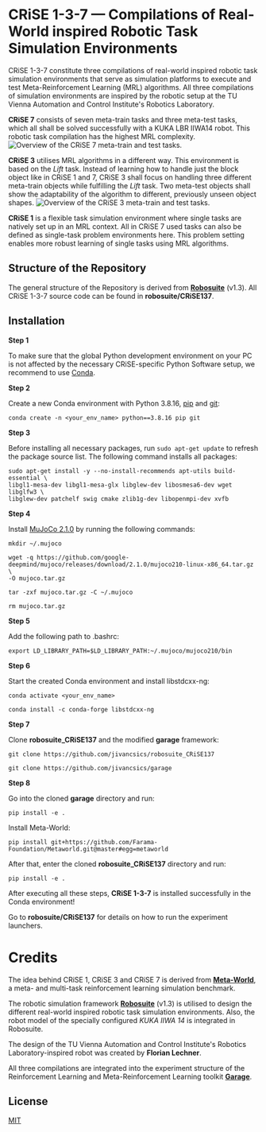 # CRiSE 1-3-7 — Compilations of Real-World inspired Robotic Task Simulation Environments

CRiSE 1-3-7 constitute three compilations of real-world inspired robotic task simulation environments that serve as simulation platforms to execute and test Meta-Reinforcement Learning (MRL) algorithms. All three compilations of simulation environments are inspired by the robotic setup at the TU Vienna Automation and Control Institute's Robotics Laboratory. 

**CRiSE 7** consists of seven meta-train tasks and three meta-test tasks, which all shall be solved successfully with a KUKA LBR IIWA14 robot. This robotic task compilation has the highest MRL complexity.
![Overview of the CRiSE 7 meta-train and test tasks.](https://github.com/jivancsics/robosuite_CRiSE137/tree/master/docs/images/CRiSE7_TaskOverview.PNG) 

**CRiSE 3** utilises MRL algorithms in a different way. This environment is based on the _Lift_ task. Instead of learning how to handle just the block object like in CRiSE 1 and 7, CRiSE 3 shall focus on handling three different meta-train objects while fulfilling the _Lift_ task. Two meta-test objects shall show the adaptability of the algorithm to different, previously unseen object shapes.
![Overview of the CRiSE 3 meta-train and test tasks.](https://github.com/jivancsics/robosuite_CRiSE137/tree/master/docs/images/CRiSE3_TaskOverview.PNG)

**CRiSE 1** is a flexible task simulation environment where single tasks are natively set up in an MRL context. All in CRiSE 7 used tasks can also be defined as single-task problem environments here. This problem setting enables more robust learning of single tasks using MRL algorithms.

## Structure of the Repository

The general structure of the Repository is derived from [**Robosuite**](https://github.com/ARISE-Initiative/robosuite) (v1.3). All CRiSE 1-3-7 source code can be found in **robosuite/CRiSE137**.  

## Installation

**Step 1**

To make sure that the global Python development environment on your PC is not affected by the necessary CRiSE-specific Python Software setup, we recommend to use [Conda](https://conda.io/projects/conda/en/latest/user-guide/getting-started.html).    

**Step 2**

Create a new Conda environment with Python 3.8.16, [pip](https://pypi.org/project/pip/) and [git](https://www.git-scm.com/): 

```shell
conda create -n <your_env_name> python==3.8.16 pip git
```

**Step 3**

Before installing all necessary packages, run `sudo apt-get update` to refresh the package source list. The following command installs all packages: 

```shell
sudo apt-get install -y --no-install-recommends apt-utils build-essential \ 
libgl1-mesa-dev libgl1-mesa-glx libglew-dev libosmesa6-dev wget libglfw3 \
libglew-dev patchelf swig cmake zlib1g-dev libopenmpi-dev xvfb
```

**Step 4**

Install [MuJoCo 2.1.0](https://github.com/google-deepmind/mujoco/releases/tag/2.1.0/mujoco210-linux-x86_64.tar.gz) by running the following commands: 

```shell
mkdir ~/.mujoco
```

```shell
wget -q https://github.com/google-deepmind/mujoco/releases/download/2.1.0/mujoco210-linux-x86_64.tar.gz \
-O mujoco.tar.gz
```

```shell
tar -zxf mujoco.tar.gz -C ~/.mujoco
```

```shell
rm mujoco.tar.gz
```

**Step 5**

Add the following path to .bashrc:

```shell
export LD_LIBRARY_PATH=$LD_LIBRARY_PATH:~/.mujoco/mujoco210/bin
```

**Step 6**

Start the created Conda environment and install libstdcxx-ng:

```shell
conda activate <your_env_name>
```

```shell
conda install -c conda-forge libstdcxx-ng
```

**Step 7**

Clone **robosuite_CRiSE137** and the modified **garage** framework:

```shell
git clone https://github.com/jivancsics/robosuite_CRiSE137
```

```shell
git clone https://github.com/jivancsics/garage
```

**Step 8**

Go into the cloned **garage** directory and run:

```shell
pip install -e .
```

Install Meta-World:

```shell
pip install git+https://github.com/Farama-Foundation/Metaworld.git@master#egg=metaworld
```

After that, enter the cloned **robosuite_CRiSE137** directory and run:

```shell
pip install -e .
```

After executing all these steps, **CRiSE 1-3-7** is installed successfully in the Conda environment! 

Go to **robosuite/CRiSE137** for details on how to run the experiment launchers.


# Credits    
The idea behind CRiSE 1, CRiSE 3 and CRiSE 7 is derived from [**Meta-World**](https://github.com/Farama-Foundation/Metaworld), a meta- and multi-task reinforcement learning simulation benchmark.

The robotic simulation framework [**Robosuite**](https://github.com/ARISE-Initiative/robosuite) (v1.3) is utilised to design the different real-world inspired robotic task simulation environments. Also, the robot model of the specially configured _KUKA IIWA 14_ is integrated in Robosuite. 

The design of the TU Vienna Automation and Control Institute's Robotics Laboratory-inspired robot was created by **Florian Lechner**.      

All three compilations are integrated into the experiment structure of the Reinforcement Learning and Meta-Reinforcement Learning toolkit [**Garage**](https://github.com/rlworkgroup/garage). 

## License

[MIT](https://choosealicense.com/licenses/mit/)
